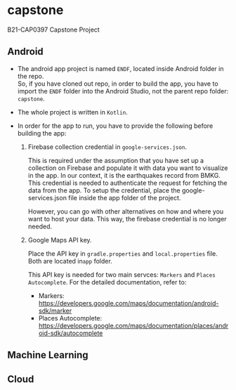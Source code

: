 # capstone
B21-CAP0397 Capstone Project

## Android
- The android app project is named ``ENDF``, located inside Android folder in the repo.  
So, if you have cloned out repo, in order to build the app, you have to import the ``ENDF`` folder into the Android Studio, not the parent repo folder: ``capstone``.

- The whole project is written in ``Kotlin``.
- In order for the app to run, you have to provide the following before building the app:  
	1. Firebase collection credential in ``google-services.json``.  
	
		This is required under the assumption that you have set up a collection on Firebase and populate it with data you want to visualize in the app. In our context,  it is the earthquakes record from BMKG. This credential is needed to authenticate the request for fetching the data from the app. To setup the credential, place the google-services.json file inside the app folder of the project.  
		
		However, you can go with other alternatives on how and where you want to host your data. This way, the firebase credential is no longer needed.
		
	2. Google Maps API key.  
	
		Place the API key in ``gradle.properties`` and ``local.properties`` file. Both are located in``app`` folder.  
	
		This API key is needed for two main servces: ``Markers`` and ``Places Autocomplete``. For the detailed documentation, refer to:
		- Markers: https://developers.google.com/maps/documentation/android-sdk/marker
		- Places Autocomplete: https://developers.google.com/maps/documentation/places/android-sdk/autocomplete

	

## Machine Learning

## Cloud

